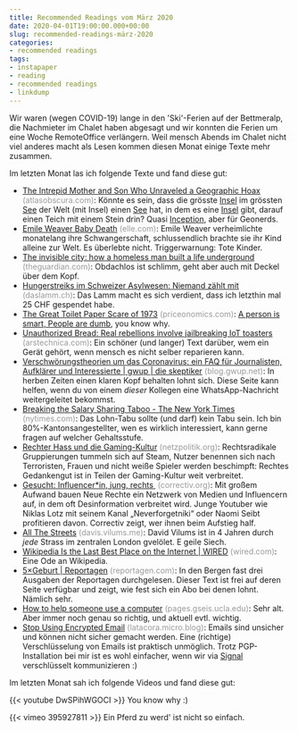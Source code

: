 ```yaml
---
title: Recommended Readings vom März 2020
date: 2020-04-01T19:00:00.000+00:00
slug: recommended-readings-märz-2020
categories:
- recommended readings
tags:
- instapaper
- reading
- recommended readings
- linkdump
---
```

Wir waren (wegen COVID-19) lange in den 'Ski'-Ferien auf der Bettmeralp, die Nachmieter im Chalet haben abgesagt und wir konnten die Ferien um eine Woche RemoteOffice verlängern. Weil mensch Abends im Chalet nicht viel anderes macht als Lesen kommen diesen Monat einige Texte mehr zusammen. 

Im letzten Monat las ich folgende Texte und fand diese gut:

- [The Intrepid Mother and Son Who Unraveled a Geographic Hoax](https://www.atlasobscura.com/articles/moose-boulder-debunked) <span style="color: #999999;">(atlasobscura.com)</span>: Könnte es sein, dass die grösste [Insel](https://www.openstreetmap.org/relation/1870066) im grössten [See](https://www.openstreetmap.org/relation/4039486) der Welt (mit Insel) einen [See](https://www.openstreetmap.org/relation/1975083) hat, in dem es eine [Insel](https://www.openstreetmap.org/way/146316370) gibt, darauf einen Teich mit einem Stein drin? Quasi [Inception](https://imdb.com/title/tt1375666/), aber für Geonerds.
- [Emile Weaver Baby Death](https://www.elle.com/life-love/a29998766/neonaticide-emile-weaver-sorority/) <span style="color: #999999;">(elle.com)</span>: Emile Weaver verheimlichte monatelang ihre Schwangerschaft, schlussendlich brachte sie ihr Kind alleine zur Welt. Es überlebte nicht. Triggerwarnung: Tote Kinder.
- [The invisible city: how a homeless man built a life underground](https://www.theguardian.com/news/2020/mar/05/invisible-city-how-homeless-man-built-life-underground-bunker-hampstead-heath) <span style="color: #999999;">(theguardian.com)</span>: Obdachlos ist schlimm, geht aber auch mit Deckel über dem Kopf.
- [Hungerstreiks im Schweizer Asylwesen: Niemand zählt mit](https://daslamm.ch/hungerstreiks-im-schweizer-asylwesen-niemand-zaehlt-mit/) <span style="color: #999999;">(daslamm.ch)</span>: Das Lamm macht es sich verdient, dass ich letzthin mal 25 CHF gespendet habe.
- [The Great Toilet Paper Scare of 1973](https://priceonomics.com/the-great-toilet-paper-scare-of-1973/) <span style="color: #999999;">(priceonomics.com)</span>: [A person is smart, People are dumb](https://www.youtube.com/watch?v=WPMMNvYTEyI), you know why.
- [Unauthorized Bread: Real rebellions involve jailbreaking IoT toasters](https://arstechnica.com/gaming/2020/01/unauthorized-bread-a-near-future-tale-of-refugees-and-sinister-iot-appliances/) <span style="color: #999999;">(arstechnica.com)</span>: Ein schöner (und langer) Text darüber, wem ein Gerät gehört, wenn mensch es nicht selber reparieren kann.
- [Verschwörungstheorien um das Coronavirus: ein FAQ für Journalisten, Aufklärer und Interessierte | gwup | die skeptiker](https://blog.gwup.net/2020/03/19/verschwoerungstheorien-ums-coronavirus-ein-faq-fuer-medien-aufklaerer-und-interessierte/) <span style="color: #999999;">(blog.gwup.net)</span>: In herben Zeiten einen klaren Kopf behalten lohnt sich. Diese Seite kann helfen, wenn du von einem *dieser* Kollegen eine WhatsApp-Nachricht weitergeleitet bekommst.
- [Breaking the Salary Sharing Taboo - The New York Times](https://www.nytimes.com/interactive/2020/02/19/magazine/salary-sharing.html) <span style="color: #999999;">(nytimes.com)</span>: Das Lohn-Tabu sollte (und darf) kein Tabu sein. Ich bin 80%-Kantonsangestellter, wen es wirklich interessiert, kann gerne fragen auf welcher Gehaltsstufe.
- [Rechter Hass und die Gaming-Kultur](https://netzpolitik.org/2020/rechter-hass-und-die-gaming-kultur-hasskrieger-karolin-schwarz/) <span style="color: #999999;">(netzpolitik.org)</span>: Rechtsradikale Gruppierungen tummeln sich auf Steam, Nutzer benennen sich nach Terroristen, Frauen und nicht weiße Spieler werden beschimpft: Rechtes Gedankengut ist in Teilen der Gaming-Kultur weit verbreitet.
- [Gesucht: Influencer*in, jung, rechts ](https://correctiv.org/faktencheck/hintergrund/2020/02/21/gesucht-influencerin-jung-rechts/) <span style="color: #999999;">(correctiv.org)</span>: Mit großem Aufwand bauen Neue Rechte ein Netzwerk von Medien und Influencern auf, in dem oft Desinformation verbreitet wird. Junge Youtuber wie Niklas Lotz mit seinem Kanal „Neverforgetniki“ oder Naomi Seibt profitieren davon. Correctiv zeigt, wer ihnen beim Aufstieg half.
- [All The Streets](http://davis.vilums.me/all-the-streets/) <span style="color: #999999;">(davis.vilums.me)</span>: David Vilums ist in 4 Jahren durch *jede* Strass im zentralen London gvelölet. E geile Siech.
- [Wikipedia Is the Last Best Place on the Internet | WIRED](https://www.wired.com/story/wikipedia-online-encyclopedia-best-place-internet/) <span style="color: #999999;">(wired.com)</span>: Eine Ode an Wikipedia.
- [5×Geburt | Reportagen](https://reportagen.com/content/5-geburt) <span style="color: #999999;">(reportagen.com)</span>: In den Bergen fast drei Ausgaben der Reportagen durchgelesen. Dieser Text ist frei auf deren Seite verfügbar und zeigt, wie fest sich ein Abo bei denen lohnt. Nämlich sehr.
- [How to help someone use a computer](https://pages.gseis.ucla.edu/faculty/agre/how-to-help.html) <span style="color: #999999;">(pages.gseis.ucla.edu)</span>: Sehr alt. Aber immer noch genau so richtig, und aktuell evtl. wichtig.
- [Stop Using Encrypted Email](https://latacora.micro.blog/2020/02/19/stop-using-encrypted.html) <span style="color: #999999;">(latacora.micro.blog)</span>: Emails sind unsicher und können nicht sicher gemacht werden. Eine (richtige) Verschlüsselung von Emails ist praktisch unmöglich. Trotz PGP-Installation bei mir ist es wohl einfacher, wenn wir via [Signal](https://signal.org) verschlüsselt kommunizieren :)

Im letzten Monat sah ich folgende Videos und fand diese gut:

{{< youtube DwSPihWGOCI >}}
You know why :)

{{< vimeo 395927811 >}}
Ein Pferd zu werd' ist nicht so einfach.